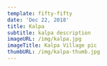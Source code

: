 ```yaml
---
template: fifty-fifty
date: 'Dec 22, 2018'
title: Kalpa
subtitle: kalpa description
imageURL: /img/kalpa.jpg
imageTitle: Kalpa Village pic
thumbURL: /img/kalpa-thumb.jpg
---
```



